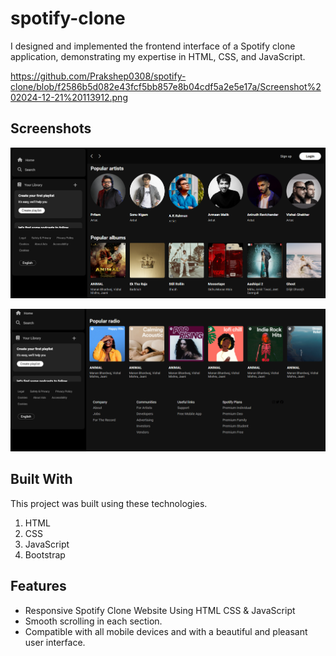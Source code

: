 # spotify-clone
I designed and implemented the frontend interface of a Spotify clone application, demonstrating my expertise in HTML, CSS, and JavaScript.

https://github.com/Prakshep0308/spotify-clone/blob/f2586b5d082e43fcf5bb857e8b04cdf5a2e5e17a/Screenshot%202024-12-21%20113912.png

## Screenshots

![alt text](https://github.com/Prakshep0308/spotify-clone/blob/dba5056c86d1e24a3959a25951dc8cbbb358930b/Screenshot%202024-12-21%20113832.png)

![alt text](https://github.com/Prakshep0308/spotify-clone/blob/f2586b5d082e43fcf5bb857e8b04cdf5a2e5e17a/Screenshot%202024-12-21%20113912.png)

## Built With

This project was built using these technologies.

1. HTML
2. CSS
3. JavaScript
4. Bootstrap

## Features

- Responsive Spotify Clone Website Using HTML CSS & JavaScript
- Smooth scrolling in each section.
- Compatible with all mobile devices and with a beautiful and pleasant user interface.

